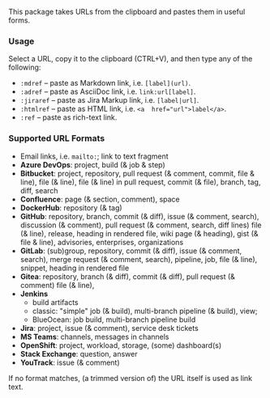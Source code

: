This package takes URLs from the clipboard and pastes them in useful forms.

### Usage

Select a URL, copy it to the clipboard (CTRL+V), and
then type any of the following:

- `:mdref` – paste as Markdown link, i.e. `[label](url)`.
- `:adref` – paste as AsciiDoc link, i.e. `link:url[label]`.
- `:jiraref` – paste as Jira Markup link, i.e. `[label|url]`.
- `:htmlref` – paste as HTML link, i.e. `<a  href="url">label</a>`.
- `:ref` – paste as rich-text link.

### Supported URL Formats

- Email links, i.e. `mailto:`; link to text fragment
- **Azure DevOps**: project,
                    build (& job & step)
- **Bitbucket**: project, repository, 
                 pull request (& comment, commit, file & line),
                 file (& line), file (& line) in pull request,
                 commit (& file), branch, tag, diff,
                 search
- **Confluence**: page (& section, comment), space
- **DockerHub**: repository (& tag)
- **GitHub**: repository, branch, commit (& diff),
              issue (& comment, search),
              discussion (& comment),
              pull request (& comment, search, diff lines) 
              file (& line), 
              release, heading in rendered file,
              wiki page (& heading), gist (& file & line),
              advisories, enterprises, organizations
- **GitLab**: (sub)group, repository, commit (& diff),
              issue (& comment, search),
              merge request (& comment, search),
              pipeline, job,
              file (& line), snippet,
              heading in rendered file
- **Gitea**: repository, branch (& diff), commit (& diff),
              pull request (& comment) 
              file (& line), 
- **Jenkins**
    - build artifacts
    - classic: "simple" job (& build), multi-branch pipeline (& build), view;
    - BlueOcean: job build, multi-branch pipeline build
- **Jira**: project, issue (& comment), service desk tickets
- **MS Teams**: channels, messages in channels
- **OpenShift**: project, workload, storage, (some) dashboard(s)
- **Stack Exchange**: question, answer
- **YouTrack**: issue (& comment)

If no format matches, (a trimmed version of) the URL itself is used as link text.

